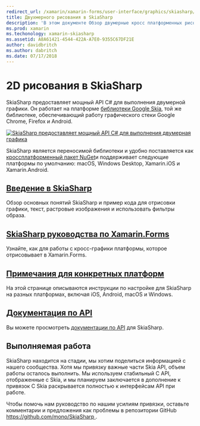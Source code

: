 ```yaml
---
redirect_url: /xamarin/xamarin-forms/user-interface/graphics/skiasharp/
title: Двухмерного рисования в SkiaSharp
description: 'В этом документе Обзор двумерные кросс платформенных рисования в SkiaSharp. Ссылки на различные руководства, описывающие SkiaSharp и его различные интерфейсы API.'
ms.prod: xamarin
ms.techonology: xamarin-skiasharp
ms.assetid: A8A61421-4544-422A-A7E0-9355C67DF21E
author: davidbritch
ms.author: dabritch
ms.date: 07/17/2018
---
```


# <a name="2d-drawing-with-skiasharp"></a>2D рисования в SkiaSharp

SkiaSharp предоставляет мощный API C# для выполнения двумерной графики. Он работает на платформе [библиотеки Google Skia](http://skia.org), той же библиотеке, обеспечивающий работу графического стеки Google Chrome, Firefox и Android.

[![](images/ide-sml.png "SkiaSharp предоставляет мощный API C# для выполнения двумерная графика")](images/ide.png#lightbox)

SkiaSharp является переносимой библиотеки и удобно поставляется как [кроссплатформенный пакет NuGet](https://www.nuget.org/packages/SkiaSharp)и поддерживает следующие платформы по умолчанию: macOS, Windows Desktop, Xamarin.iOS и Xamarin.Android.

## <a name="introduction-to-skiasharpgraphics-gamesskiasharpintroductionmd"></a>[Введение в SkiaSharp](~/graphics-games/skiasharp/introduction.md)

Обзор основных понятий SkiaSharp и пример кода для отрисовки графики, текст, растровые изображения и использовать фильтры образа.

## <a name="skiasharp-tutorials-for-xamarinformsxamarin-formsuser-interfacegraphicsskiasharpindexmd"></a>[SkiaSharp руководства по Xamarin.Forms](~/xamarin-forms/user-interface/graphics/skiasharp/index.md)

Узнайте, как для работы с кросс-графики платформы, которое отрисовывает в Xamarin.Forms.

## <a name="platform-specific-notesgraphics-gamesskiasharpplatformmd"></a>[Примечания для конкретных платформ](~/graphics-games/skiasharp/platform.md)

На этой странице описываются инструкции по настройке для SkiaSharp на разных платформах, включая iOS, Android, macOS и Windows.

## <a name="api-documentationhttpsdocsmicrosoftcomdotnetapiskiasharp"></a>[Документация по API](https://docs.microsoft.com/dotnet/api/skiasharp)

Вы можете просмотреть [документации по API](https://docs.microsoft.com/dotnet/api/skiasharp) для SkiaSharp.

## <a name="work-in-progress"></a>Выполняемая работа

SkiaSharp находится на стадии, мы хотим поделиться информацией с нашего сообщества. Хотя мы привязку важные части Skia API, объем работы осталось выполнить. Мы используем стабильный C API, отображенные с Skia, и мы планируем заключается в дополнение к привязок C Skia раскрывается полностью к интерфейсам API при работе.

Чтобы помочь нам руководство по нашим усилиям привязки, оставьте комментарии и предложения как проблемы в репозитории GitHub [ https://github.com/mono/SkiaSharp ](https://github.com/mono/SkiaSharp).
